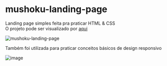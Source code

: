 # mushoku-landing-page
Landing page simples feita pra praticar HTML &amp; CSS <br/>
O projeto pode ser visualizado por <a href="https://murillom.github.io/mushoku-landing-page/">aqui</a>

![mushoku-landing-page](https://user-images.githubusercontent.com/26098335/182266329-9401dd7b-3381-4014-81c6-3e6a5de72a09.png)

Também foi utilizada para praticar conceitos básicos de design responsivo

![image](https://user-images.githubusercontent.com/26098335/182266511-30b462be-4199-455d-ac44-b90b31e391db.png)
